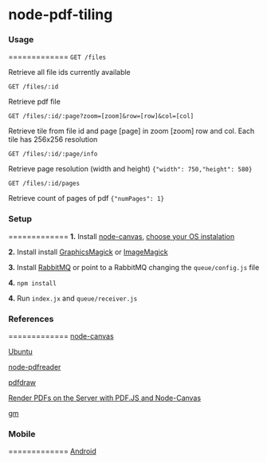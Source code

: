 # node-pdf-tiling

### Usage 
=============
```GET /files```

Retrieve all file ids currently available

```GET /files/:id```

Retrieve pdf file

```GET /files/:id/:page?zoom=[zoom]&row=[row]&col=[col]```

Retrieve tile from file id and page [page] in zoom [zoom] row and col. Each tile has 256x256 resolution

```GET /files/:id/:page/info```

Retrieve page resolution (width and height) ```{"width": 750,"height": 580}```

```GET /files/:id/pages```

Retrieve count of pages of pdf ```{"numPages": 1}```

### Setup
=============
__1.__ Install [node-canvas](https://github.com/Automattic/node-canvas), [choose your OS instalation](https://github.com/Automattic/node-canvas/wiki/_pages)

__2.__ Install install [GraphicsMagick](http://www.graphicsmagick.org/) or [ImageMagick](http://www.imagemagick.org/)

__3.__ Install [RabbitMQ](http://www.rabbitmq.com/) or point to a RabbitMQ changing the ```queue/config.js``` file 

__4.__ ```npm install``` 

__4.__ Run ```index.jx``` and ```queue/receiver.js```	

### References
=============
[node-canvas](https://github.com/Automattic/node-canvas)

[Ubuntu](https://github.com/Automattic/node-canvas/wiki/Installation---Ubuntu-and-other-Debian-based-systems)

[node-pdfreader](https://github.com/jviereck/node-pdfreader)

[pdfdraw](https://github.com/flexpaper/pdfdraw)

[Render PDFs on the Server with PDF.JS and Node-Canvas](http://baudehlo.com/2013/02/21/render-pdfs-on-the-server-with-pdf-js-and-node-canvas/)

[gm](https://github.com/aheckmann/gm)

### Mobile
=============
[Android](https://github.com/bnsantos/android-tiling-example)

